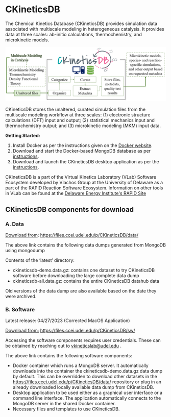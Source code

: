 # CKineticsDB

The Chemical Kinetics Database (CKineticsDB) provides simulation data associated with multiscale modeling in heterogeneous catalysis. It provides data at three scales: ab-initio calculations, thermochemistry, and microkinetic models.

<img src="https://github.com/VlachosGroup/ckineticsdb-documentation/blob/main/images/overview.PNG?raw=true"/>

CKineticsDB stores the unaltered, curated simulation files from the multiscale modeling workflow at three scales: (1) electronic structure calculations (DFT) input and output; (2) statistical mechanics input and thermochemistry output; and (3) microkinetic modeling (MKM) input data.

**Getting Started:**
1.	Install Docker as per the instructions given on the [Docker website](https://docs.docker.com/get-docker/). 
2. 	Download and start the Docker-based MongoDB database as per [instructions](https://github.com/VlachosGroup/ckineticsdb-documentation/blob/main/Docker_Mongo.md).
3. Download and launch the CKineticsDB desktop application as per the [instructions](https://github.com/VlachosGroup/ckineticsdb-documentation/blob/main/CKineticsDB_Application.md).

CKineticsDB is a part of the Virtual Kinetics Laboratory (VLab) Software Ecosystem developed by Vlachos Group at the University of Delaware as a part of the RAPID Reaction Software Ecosystem. Information on other tools in VLab can be found at the [Delaware Energy Institute's RAPID Site](https://dei.udel.edu/rapid/rapid-research/rapid-reaction-software-ecosystem/)


## CKineticsDB components for download

### A.	Data
<ins>Download from</ins>: https://files.ccei.udel.edu/p/CKineticsDB/data/ 

The above link contains the following data dumps generated from MongoDB using mongodump

Contents of the ‘latest’ directory:
- ckineticsdb-demo.data.gz: contains one dataset to try CKineticsDB software before downloading the large complete data dump
- ckineticsdb-all.data.gz: contains the entire CKineticsDB datahub data  

Old versions of the data dump are also available based on the date they were archived.

### B.	Software

Latest release: 04/27/2023 (Corrected MacOS Application)

<ins>Download from:</ins> https://files.ccei.udel.edu/p/CKineticsDB/sw/ 

Accessing the software components requires user credentials. These can be obtained by reaching out to vkineticslab@udel.edu .

The above link contains the following software components:
- Docker container which runs a MongoDB server. It automatically downloads into the container the ckineticsdb-demo.data.gz data dump by default. This can be overridden to download other datasets in the  https://files.ccei.udel.edu/p/CKineticsDB/data/ repository or plug in an already downloaded locally available data dump from CKineticsDB.
- Desktop application to be used either as a graphical user interface or a command line interface. The application automatically connects to the MongoDB server in the shared Docker container.
- Necessary files and templates to use CKineticsDB.
